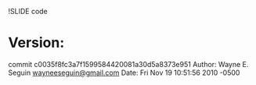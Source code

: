 !SLIDE code

# Version:

commit c0035f8fc3a7f1599584420081a30d5a8373e951
Author: Wayne E. Seguin <wayneeseguin@gmail.com>
Date:   Fri Nov 19 10:51:56 2010 -0500
